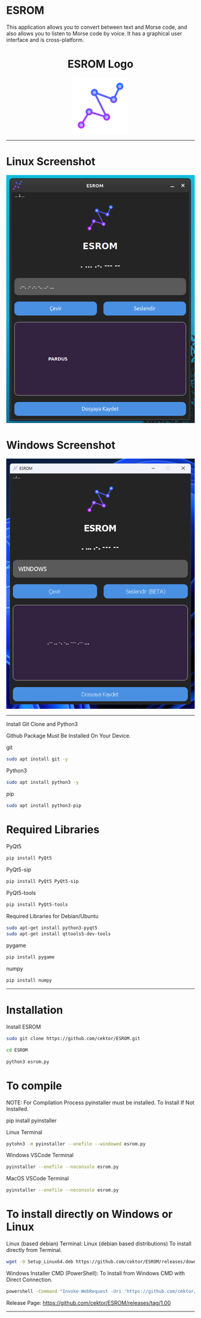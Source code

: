 # ESROM
This application allows you to convert between text and Morse code, and also allows you to listen to Morse code by voice. It has a graphical user interface and is cross-platform.

<h1 align="center">ESROM Logo</h1>

<p align="center">
  <img src="esromlo.png" alt="ESROM Logo" width="150" height="150">
</p>


----------------------

# Linux Screenshot
![Linux(pardus)](screenshot/esrom_linux.png)  

# Windows Screenshot
![Windows(11)](screenshot/esrom_windows.png) 

--------------------
Install Git Clone and Python3

Github Package Must Be Installed On Your Device.

git
```bash
sudo apt install git -y
```

Python3
```bash
sudo apt install python3 -y 

```

pip
```bash
sudo apt install python3-pip

```

# Required Libraries

PyQt5
```bash
pip install PyQt5
```
PyQt5-sip
```bash
pip install PyQt5 PyQt5-sip
```

PyQt5-tools
```bash
pip install PyQt5-tools
```

Required Libraries for Debian/Ubuntu
```bash
sudo apt-get install python3-pyqt5
sudo apt-get install qttools5-dev-tools
```
pygame
```bash
pip install pygame
```

numpy
```bash
pip install numpy

```

----------------------------------


# Installation
Install ESROM

```bash
sudo git clone https://github.com/cektor/ESROM.git
```
```bash
cd ESROM
```

```bash
python3 esrom.py

```

# To compile

NOTE: For Compilation Process pyinstaller must be installed. To Install If Not Installed.

pip install pyinstaller 

Linux Terminal 
```bash
pytohn3 -m pyinstaller --onefile --windowed esrom.py
```

Windows VSCode Terminal 
```bash
pyinstaller --onefile --noconsole esrom.py
```

MacOS VSCode Terminal 
```bash
pyinstaller --onefile --noconsole esrom.py
```

# To install directly on Windows or Linux





Linux (based debian) Terminal: Linux (debian based distributions) To install directly from Terminal.
```bash
wget -O Setup_Linux64.deb https://github.com/cektor/ESROM/releases/download/1.00/Setup_Linux64.deb && sudo apt install ./Setup_Linux64.deb && sudo apt-get install -f -y
```

Windows Installer CMD (PowerShell): To Install from Windows CMD with Direct Connection.
```bash
powershell -Command "Invoke-WebRequest -Uri 'https://github.com/cektor/ESROM/releases/download/1.00/Setup_Win64.exe' -OutFile 'Setup_Win64.exe'" && start /wait Setup_Win64.exe
```

Release Page: https://github.com/cektor/ESROM/releases/tag/1.00

----------------------------------

